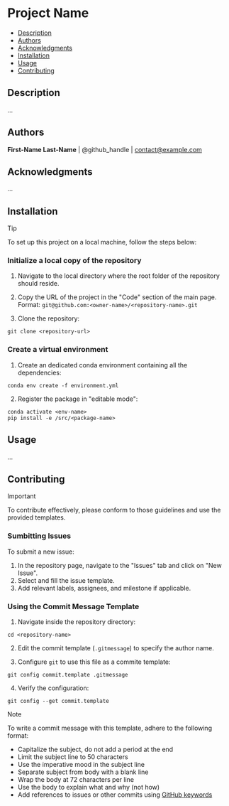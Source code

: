 # Project Name

- [Description](#description)
- [Authors](#authors)
- [Acknowledgments](#acknowledgments)
- [Installation](#installation)
- [Usage](#usage)
- [Contributing](#contributing)


## Description

...


## Authors

**First-Name Last-Name** | @github_handle | contact@example.com


## Acknowledgments

...


## Installation

> [!TIP]
> To set up this project on a local machine, follow the steps below:

### Initialize a local copy of the repository

1. Navigate to the local directory where the root folder of the repository should reside.
  
2. Copy the URL of the project in the "Code" section of the main page.<br>
   Format: ```git@github.com:<owner-name>/<repository-name>.git```
  
3. Clone the repository:
```
git clone <repository-url>
```

### Create a virtual environment

1. Create an dedicated conda environment containing all the dependencies:
```
conda env create -f environment.yml
```

2. Register the package in "editable mode":
```
conda activate <env-name>
pip install -e /src/<package-name>
```

## Usage

...


## Contributing

> [!IMPORTANT]
> To contribute effectively, please conform to those guidelines and use the provided templates.

### Sumbitting Issues

To submit a new issue:

1. In the repository page, navigate to the "Issues" tab and click on "New Issue".
2. Select and fill the issue template.
3. Add relevant labels, assignees, and milestone if applicable.

### Using the Commit Message Template

1. Navigate inside the repository directory:
```
cd <repository-name>
```
   
2. Edit the commit template (`.gitmessage`) to specify the author name.

3. Configure `git` to use this file as a commite template:
```
git config commit.template .gitmessage
```
   
4. Verify the configuration:
```
git config --get commit.template
```

> [!NOTE]
> To write a commit message with this template, adhere to the following format:
>
> - Capitalize the subject, do not add a period at the end
> - Limit the subject line to 50 characters
> - Use the imperative mood in the subject line
> - Separate subject from body with a blank line
> - Wrap the body at 72 characters per line
> - Use the body to explain what and why (not how)
> - Add references to issues or other commits using [GitHub keywords](https://docs.github.com/en/get-started/writing-on-github/working-with-advanced-formatting/using-keywords-in-issues-and-pull-requests)





